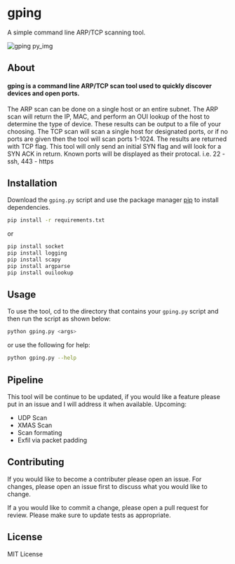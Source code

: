 # gping

A simple command line ARP/TCP scanning tool.

![gping py_img](https://user-images.githubusercontent.com/87310427/132441157-ea211808-7099-415f-b498-94ce562203fb.PNG)

## About

#### gping is a command line ARP/TCP scan tool used to quickly discover devices and open ports. 
The ARP scan can be done on a single host or an entire subnet. The ARP scan will return the IP, MAC, and perform an OUI lookup of the host to determine the type of device. These results can be output to a file of your choosing.
The TCP scan will scan a single host for designated ports, or if no ports are given then the tool will scan ports 1-1024. The results are returned with TCP flag. This tool will only send an initial SYN flag and will look for a SYN ACK in return. Known ports will be displayed as their protocal. i.e. 22 - ssh, 443 - https

## Installation

Download the `gping.py` script and
use the package manager [pip](https://pip.pypa.io/en/stable/) to install dependencies.
```bash
pip install -r requirements.txt
```
or
```bash
pip install socket
pip install logging
pip install scapy
pip install argparse
pip install ouilookup
```

## Usage

To use the tool, cd to the directory that contains your `gping.py` script and then run the script as shown below:
```bash
python gping.py <args>
```
or use the following for help:
```bash
python gping.py --help
```

## Pipeline
This tool will be continue to be updated, if you would like a feature please put in an issue and I will address it when available. 
Upcoming:
- UDP Scan
- XMAS Scan
- Scan formating
- Exfil via packet padding

## Contributing
If you would like to become a contributer please open an issue. For changes, please open an issue first to discuss what you would like to change.

If a you would like to commit a change, please open a pull request for review. Please make sure to update tests as appropriate.

## License
MIT License
